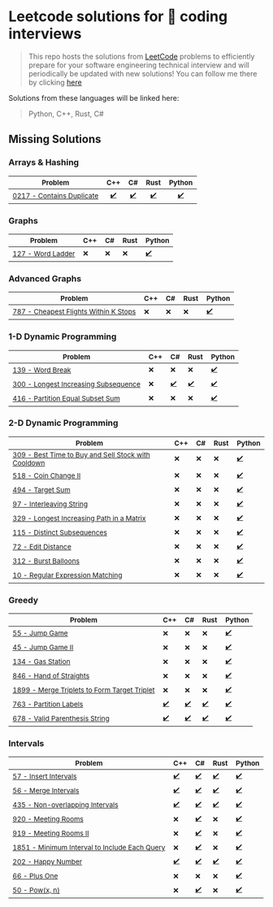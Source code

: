 # Leetcode solutions for 🚀 coding interviews

> This repo hosts the solutions from [LeetCode](https://leetcode.com/problemset/all/) problems to efficiently prepare for your software engineering technical interview and will periodically be updated with new solutions! You can follow me there by clicking [here](https://leetcode.com/rodolfostark/)

Solutions from these languages will be linked here:

> Python, C++, Rust, C#

## Missing Solutions

### Arrays & Hashing

| <sub>Problem</sub>                                                                        | <sub>C++</sub>                                                             | <sub>C#</sub>                                                                | <sub>Rust</sub>                                                            | <sub>Python</sub>                                                            |
| ----------------------------------------------------------------------------------------- | -------------------------------------------------------------------------- | ---------------------------------------------------------------------------- | -------------------------------------------------------------------------- | ---------------------------------------------------------------------------- |
| <sub>[0217 - Contains Duplicate](https://leetcode.com/problems/contains-duplicate/)</sub> | <sub><div align='center'>[✔️](cpp/0217-contains-duplicate.cpp)</div></sub> | <sub><div align='center'>[✔️](csharp/0217-contains-duplicate.cs)</div></sub> | <sub><div align='center'>[✔️](rust/0217-contains-duplicate.rs)</div></sub> | <sub><div align='center'>[✔️](python/0217-contains-duplicate.py)</div></sub> |

### Graphs

| <sub>Problem</sub>                                                         | <sub>C++</sub> | <sub>C#</sub> | <sub>Rust</sub> | <sub>Python</sub>                          |
| -------------------------------------------------------------------------- | -------------- | ------------- | --------------- | ------------------------------------------ |
| <sub>[127 - Word Ladder](https://leetcode.com/problems/word-ladder/)</sub> | <sub>❌</sub>  | <sub>❌</sub> | <sub>❌</sub>   | <sub>[✔️](python/127-word-ladder.py)</sub> |

### Advanced Graphs

| <sub>Problem</sub>                                                                                                 | <sub>C++</sub> | <sub>C#</sub> | <sub>Rust</sub> | <sub>Python</sub>                                              |
| ------------------------------------------------------------------------------------------------------------------ | -------------- | ------------- | --------------- | -------------------------------------------------------------- |
| <sub>[787 - Cheapest Flights Within K Stops](https://leetcode.com/problems/cheapest-flights-within-k-stops/)</sub> | <sub>❌</sub>  | <sub>❌</sub> | <sub>❌</sub>   | <sub>[✔️](python/787-cheapest-flights-within-k-stops.py)</sub> |

### 1-D Dynamic Programming

| <sub>Problem</sub>                                                                                               | <sub>C++</sub> | <sub>C#</sub>                                                 | <sub>Rust</sub>                                             | <sub>Python</sub>                                             |
| ---------------------------------------------------------------------------------------------------------------- | -------------- | ------------------------------------------------------------- | ----------------------------------------------------------- | ------------------------------------------------------------- |
| <sub>[139 - Word Break](https://leetcode.com/problems/word-break/)</sub>                                         | <sub>❌</sub>  | <sub>❌</sub>                                                 | <sub>❌</sub>                                               | <sub>[✔️](python/139-word-break.py)</sub>                     |
| <sub>[300 - Longest Increasing Subsequence](https://leetcode.com/problems/longest-increasing-subsequence/)</sub> | <sub>❌</sub>  | <sub>[✔️](csharp/300-longest-increasing-subsequence.cs)</sub> | <sub>[✔️](rust/300-longest-increasing-subsequence.rs)</sub> | <sub>[✔️](python/300-longest-increasing-subsequence.py)</sub> |
| <sub>[416 - Partition Equal Subset Sum](https://leetcode.com/problems/partition-equal-subset-sum/)</sub>         | <sub>❌</sub>  | <sub>❌</sub>                                                 | <sub>❌</sub>                                               | <sub>[✔️](python/416-partition-equal-subset-sum.py)</sub>     |

### 2-D Dynamic Programming

| <sub>Problem</sub>                                                                                                                             | <sub>C++</sub> | <sub>C#</sub> | <sub>Rust</sub> | <sub>Python</sub>                                                            |
| ---------------------------------------------------------------------------------------------------------------------------------------------- | -------------- | ------------- | --------------- | ---------------------------------------------------------------------------- |
| <sub>[309 - Best Time to Buy and Sell Stock with Cooldown](https://leetcode.com/problems/best-time-to-buy-and-sell-stock-with-cooldown/)</sub> | <sub>❌</sub>  | <sub>❌</sub> | <sub>❌</sub>   | <sub>[✔️](python/309-best-time-to-buy-and-sell-stock-with-cooldown.py)</sub> |
| <sub>[518 - Coin Change II](https://leetcode.com/problems/coin-change-ii/)</sub>                                                               | <sub>❌</sub>  | <sub>❌</sub> | <sub>❌</sub>   | <sub>[✔️](python/518-coin-change-ii.py)</sub>                                |
| <sub>[494 - Target Sum](https://leetcode.com/problems/target-sum/)</sub>                                                                       | <sub>❌</sub>  | <sub>❌</sub> | <sub>❌</sub>   | <sub>[✔️](python/494-target-sum.py)</sub>                                    |
| <sub>[97 - Interleaving String](https://leetcode.com/problems/interleaving-string/)</sub>                                                      | <sub>❌</sub>  | <sub>❌</sub> | <sub>❌</sub>   | <sub>[✔️](python/97-interleaving-string.py)</sub>                            |
| <sub>[329 - Longest Increasing Path in a Matrix](https://leetcode.com/problems/longest-increasing-path-in-a-matrix/)</sub>                     | <sub>❌</sub>  | <sub>❌</sub> | <sub>❌</sub>   | <sub>[✔️](python/329-longest-increasing-path-in-a-matrix.py)</sub>           |
| <sub>[115 - Distinct Subsequences](https://leetcode.com/problems/distinct-subsequences/)</sub>                                                 | <sub>❌</sub>  | <sub>❌</sub> | <sub>❌</sub>   | <sub>[✔️](python/115-distinct-subsequences.py)</sub>                         |
| <sub>[72 - Edit Distance](https://leetcode.com/problems/edit-distance/)</sub>                                                                  | <sub>❌</sub>  | <sub>❌</sub> | <sub>❌</sub>   | <sub>[✔️](python/115-distinct-subsequences.py)</sub>                         |
| <sub>[312 - Burst Balloons](https://leetcode.com/problems/burst-balloons/)</sub>                                                               | <sub>❌</sub>  | <sub>❌</sub> | <sub>❌</sub>   | <sub>[✔️](python/115-distinct-subsequences.py)</sub>                         |
| <sub>[10 - Regular Expression Matching](https://leetcode.com/problems/regular-expression-matching/)</sub>                                      | <sub>❌</sub>  | <sub>❌</sub> | <sub>❌</sub>   | <sub>[✔️](python/10-regular-expression-matching.py)</sub>                    |

### Greedy

| <sub>Problem</sub>                                                                                                              | <sub>C++</sub>                                        | <sub>C#</sub>                                           | <sub>Rust</sub>                                       | <sub>Python</sub>                                                     |
| ------------------------------------------------------------------------------------------------------------------------------- | ----------------------------------------------------- | ------------------------------------------------------- | ----------------------------------------------------- | --------------------------------------------------------------------- |
| <sub>[55 - Jump Game](https://leetcode.com/problems/jump-game/)</sub>                                                           | <sub>❌</sub>                                         | <sub>❌</sub>                                           | <sub>❌</sub>                                         | <sub>[✔️](python/55-jump-game.py)</sub>                               |
| <sub>[45 - Jump Game II](https://leetcode.com/problems/jump-game-ii/)</sub>                                                     | <sub>❌</sub>                                         | <sub>❌</sub>                                           | <sub>❌</sub>                                         | <sub>[✔️](python/45-jump-game-ii.py)</sub>                            |
| <sub>[134 - Gas Station](https://leetcode.com/problems/gas-station/)</sub>                                                      | <sub>❌</sub>                                         | <sub>❌</sub>                                           | <sub>❌</sub>                                         | <sub>[✔️](python/134-gas-station.py)</sub>                            |
| <sub>[846 - Hand of Straights](https://leetcode.com/problems/hand-of-straights/)</sub>                                          | <sub>❌</sub>                                         | <sub>❌</sub>                                           | <sub>❌</sub>                                         | <sub>[✔️](python/846-hand-of_straights.py)</sub>                      |
| <sub>[1899 - Merge Triplets to Form Target Triplet](https://leetcode.com/problems/merge-triplets-to-form-target-triplet/)</sub> | <sub>❌</sub>                                         | <sub>❌</sub>                                           | <sub>❌</sub>                                         | <sub>[✔️](python/1899-merge-triplets-to-form-target-triplet.py)</sub> |
| <sub>[763 - Partition Labels](https://leetcode.com/problems/partition-labels/)</sub>                                            | <sub>[✔️](cpp/763-partition-labels.cpp)</sub>         | <sub>[✔️](csharp/763-partition-labels.cs)</sub>         | <sub>[✔️](rust/763-partition-labels.rs)</sub>         | <sub>[✔️](python/763-partition-labels.py)</sub>                       |
| <sub>[678 - Valid Parenthesis String](https://leetcode.com/problems/valid-parenthesis-string/)</sub>                            | <sub>[✔️](cpp/678-valid-parenthesis-string.cpp)</sub> | <sub>[✔️](csharp/678-valid-parenthesis-string.cs)</sub> | <sub>[✔️](rust/678-valid-parenthesis-string.rs)</sub> | <sub>[✔️](python/678-valid-parenthesis-string.py)</sub>               |

### Intervals

| <sub>Problem</sub>                                                                                                                | <sub>C++</sub>                                         | <sub>C#</sub>                                                          | <sub>Rust</sub>                                        | <sub>Python</sub>                                                      |
| --------------------------------------------------------------------------------------------------------------------------------- | ------------------------------------------------------ | ---------------------------------------------------------------------- | ------------------------------------------------------ | ---------------------------------------------------------------------- |
| <sub>[57 - Insert Intervals](https://leetcode.com/problems/valid-parenthesis-string/)</sub>                                       | <sub>[✔️](cpp/57-insert-intervals.cpp)</sub>           | <sub>[✔️](csharp/57-insert-intervals.cs)</sub>                         | <sub>[✔️](rust/57-insert-intervals.rs)</sub>           | <sub>[✔️](python/57-insert-interval.py)</sub>                          |
| <sub>[56 - Merge Intervals](https://leetcode.com/problems/merge-intervals/)</sub>                                                 | <sub>[✔️](cpp/56-merge-intervals.cpp)</sub>            | <sub>[✔️](csharp/56-merge-intervals.cs)</sub>                          | <sub>[✔️](rust/56-merge-intervals.rs)</sub>            | <sub>[✔️](python/56-merge-intervals.py)</sub>                          |
| <sub>[435 - Non-overlapping Intervals](https://leetcode.com/problems/non-overlapping-intervals/)</sub>                            | <sub>[✔️](cpp/435-non-overlapping-intervals.cpp)</sub> | <sub>[✔️](csharp/435-non-overlapping-intervals.cs)</sub>               | <sub>[✔️](rust/435-non-overlapping-intervals.rs)</sub> | <sub>[✔️](python/435-non-overlapping-intervals.py)</sub>               |
| <sub>[920 - Meeting Rooms](https://leetcode.com/problems/meeting-rooms/)</sub>                                                    | <sub>❌</sub>                                          | <sub>[✔️](csharp/920-meeting-room.cs)</sub>                            | <sub>❌</sub>                                          | <sub>[✔️](python/920-meeting-room.py)</sub>                            |
| <sub>[919 - Meeting Rooms II](https://leetcode.com/problems/meeting-rooms-ii/)</sub>                                              | <sub>❌</sub>                                          | <sub>[✔️](csharp/920-meeting-room.cs)</sub>                            | <sub>❌</sub>                                          | <sub>[✔️](python/919-meeting-room-ii.py)</sub>                         |
| <sub>[1851 - Minimum Interval to Include Each Query](https://leetcode.com/problems/minimum-interval-to-include-each-query/)</sub> | <sub>❌</sub>                                          | <sub>[✔️](csharp/1851-minimum-interval-to-include-each-query.cs)</sub> | <sub>❌</sub>                                          | <sub>[✔️](python/1851-minimum-interval-to-include-each-query.py)</sub> |
| <sub>[202 - Happy Number](https://leetcode.com/problems/happy-number/)</sub>                                                      | <sub>[✔️](cpp/202-happy-number.cpp)</sub>              | <sub>[✔️](csharp/202-happy-number.cs)</sub>                            | <sub>[✔️](rust/202-happy-number.rs)</sub>              | <sub>[✔️](python/202-happy-number.py)</sub>                            |
| <sub>[66 - Plus One](https://leetcode.com/problems/plus-one/)</sub>                                                               | <sub>❌</sub>                                          | <sub>❌</sub>                                                          | <sub>❌</sub>                                          | <sub>[✔️](python/66-plus-one.py)</sub>                                 |
| <sub>[50 - Pow(x, n)](https://leetcode.com/problems/powx-n/)</sub>                                                                | <sub>❌</sub>                                          | <sub>[✔️](/csharp/50-pow.cs)</sub>                                     | <sub>❌</sub>                                          | <sub>[✔️](python/50-pow.py)</sub>                                      |
